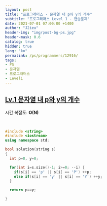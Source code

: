```yaml
---
layout: post
title: "프로그래머스 - 문자열 내 p와 y의 개수"
subtitle: "프로그래머스 Level 1 - 연습문제"
date: 2021-07-01 07:00:00 +1400
author: "J2ieu"
header-img: "img/post-bg-ps.jpg"
header-mask: 0.6
catalog: true
hidden: true
lang: "ko"
permalink: /ps/programmers/12916/
tags:
- PS
- 문자열
- 프로그래머스
- Level1
---
```


## [Lv.1 문자열 내 p와 y의 개수](https://programmers.co.kr/learn/courses/30/lessons/12916)

시간 복잡도: **O(N)**

<br> 

```cpp
#include <string>
#include <iostream>
using namespace std;

bool solution(string s)
{
  int p=0, y=0;

  for(int i=s.size()-1; i>=0; --i) {
    if(s[i] == 'p' || s[i] == 'P') ++p;
    else if(s[i] == 'y' || s[i] == 'Y') ++y;
  }

  return p==y;

}
```